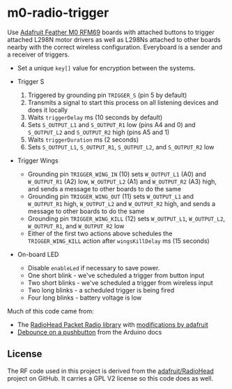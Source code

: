 # m0-radio-trigger

Use [Adafruit Feather M0 RFM69](https://learn.adafruit.com/adafruit-feather-m0-radio-with-rfm69-packet-radio) boards with attached buttons to trigger attached L298N motor drivers as well as L298Ns attached to other boards nearby with the correct wireless configuration. Everyboard is a sender and a receiver of triggers.

- Set a unique `key[]` value for encryption between the systems.

- Trigger S

  1. Triggered by grounding pin `TRIGGER_S` (pin 5 by default)
  2. Transmits a signal to start this process on all listening devices and does it locally
  3. Waits `triggerDelay` ms (10 seconds by default)
  4. Sets `S_OUTPUT_L1` and `S_OUTPUT_R1` low (pins A4 and 0) and `S_OUTPUT_L2` and `S_OUTPUT_R2` high (pins A5 and 1)
  5. Waits `triggerDuration` ms (2 seconds)
  6. Sets `S_OUTPUT_L1`, `S_OUTPUT_R1`, `S_OUTPUT_L2`, and `S_OUTPUT_R2` low

- Trigger Wings

  - Grounding pin `TRIGGER_WING_IN` (10) sets `W_OUTPUT_L1` (A0) and `W_OUTPUT_R1` (A2) low, `W_OUTPUT_L2` (A1) and `W_OUTPUT_R2` (A3) high, and sends a message to other boards to do the same
  - Grounding pin `TRIGGER_WING_OUT` (11) sets `W_OUTPUT_L1` and `W_OUTPUT_R1` high, `W_OUTPUT_L2` and `W_OUTPUT_R2` high, and sends a message to other boards to do the same
  - Grounding pin `TRIGGER_WING_KILL` (12) sets `W_OUTPUT_L1`, `W_OUTPUT_L2`, `W_OUTPUT_R1`, and `W_OUTPUT_R2` low
  - Either of the first two actions above schedules the `TRIGGER_WING_KILL` action after `wingsKillDelay` ms (15 seconds)

- On-board LED

  - Disable `enableLed` if necessary to save power.
  - One short blink - we've scheduled a trigger from button input
  - Two short blinks - we've scheduled a trigger from wireless input
  - Two long blinks - a scheduled trigger is being fired
  - Four long blinks - battery voltage is low

Much of this code came from:

- The [RadioHead Packet Radio library](http://www.airspayce.com/mikem/arduino/RadioHead/) with [modifications by adafruit](https://github.com/adafruit/RadioHead)
- [Debounce on a pushbutton](https://docs.arduino.cc/built-in-examples/digital/Debounce) from the Arduino docs

## License

The RF code used in this project is derived from the [adafruit/RadioHead](https://github.com/adafruit/RadioHead) project on GitHub. It carries a GPL V2 license so this code does as well.
